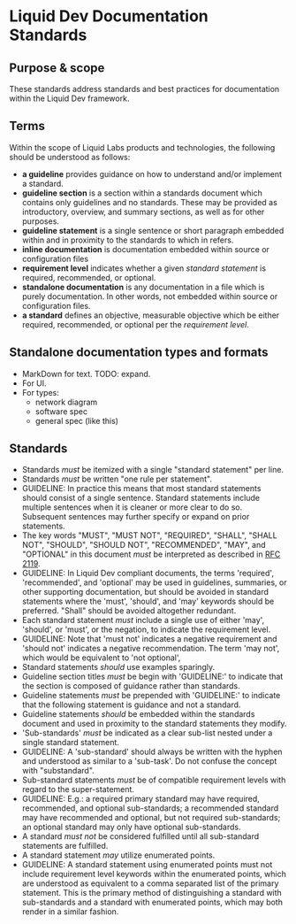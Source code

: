 # Liquid Dev Documentation Standards

## Purpose & scope

These standards address standards and best practices for documentation within the Liquid Dev framework.

## Terms

Within the scope of Liquid Labs products and technologies, the following should
be understood as follows:

* **a guideline** provides guidance on how to understand and/or implement a standard.
* **guideline section** is a section within a standards document which contains only guidelines and no standards. These may be provided as introductory, overview, and summary sections, as well as for other purposes.
* **guideline statement** is a single sentence or short paragraph embedded within and in proximity to the standards to which in refers.
* **inline documentation** is documentation embedded within source or configuration files
* **requirement level** indicates whether a given *standard statement* is required, recommended, or optional.
* **standalone documentation** is any documentation in a file which is purely documentation. In other words, not embedded within source or configuration files.
* **a standard** defines an objective, measurable objective which be either required, recommended, or optional per the *requirement level*.

## Standalone documentation types and formats

* MarkDown for text. TODO: expand.
* For UI.
* For types:
  * network diagram
  * software spec
  * general spec (like this)

## Standards

* Standards *must* be itemized with a single "standard statement" per line.
* Standards *must* be written "one rule per statement".
* GUIDELINE: In practice this means that most standard statements should consist of a single sentence. Standard statements include multiple sentences when it is cleaner or more clear to do so. Subsequent sentences may further specify or expand on prior statements.
* The key words "MUST", "MUST NOT", "REQUIRED", "SHALL", "SHALL NOT", "SHOULD", "SHOULD NOT", "RECOMMENDED",  "MAY", and "OPTIONAL" in this document *must* be interpreted as described in [RFC 2119](https://www.ietf.org/rfc/rfc2119.txt).
* GUIDELINE: In Liquid Dev compliant documents, the terms 'required', 'recommended', and 'optional' may be used in guidelines, summaries, or other supporting documentation, but should be avoided in standard statements where the 'must', 'should', and 'may' keywords should be preferred. "Shall" should be avoided altogether redundant.
* Each standard statement *must* include a single use of either 'may', 'should', or 'must', or the negation, to indicate the requirement level.
* GUIDELINE: Note that 'must not' indicates a negative requirement and 'should not' indicates a negative recommendation. The term 'may not', which would be equivalent to 'not optional',
* Standard statements *should* use examples sparingly.
* Guideline section titles *must* be begin with 'GUIDELINE:' to indicate that the section is composed of guidance rather than standards.
* Guideline statements *must* be prepended with 'GUIDELINE:' to indicate that the following statement is guidance and not a standard.
* Guideline statements *should* be embedded within the standards document and used in proximity to the standard statements they modify.
* 'Sub-standards' *must* be indicated as a clear sub-list nested under a single standard statement.
* GUIDELINE: A 'sub-standard' should always be written with the hyphen and understood as similar to a 'sub-task'. Do not confuse the concept with "substandard".
* Sub-standard statements *must* be of compatible requirement levels with regard to the super-statement.
* GUIDELINE: E.g.: a required primary standard may have required, recommended, and optional sub-standards; a recommended standard may have recommended and optional, but not required sub-standards; an optional standard may only have optional sub-standards.
* A standard *must not* be considered fulfilled until all sub-standard statements are fulfilled.
* A standard statement *may* utilize enumerated points.
* GUIDELINE: A standard statement using enumerated points must not include requirement level keywords within the enumerated points, which are understood as equivalent to a comma separated list of the primary statement. This is the primary method of distinguishing a standard with sub-standards and a standard with enumerated points, which may both render in a similar fashion.
